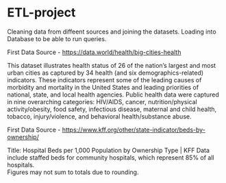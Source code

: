 # ETL-project

Cleaning data from diffeent sources and joining the datasets. Loading into Database to be able to run queries.

First Data Source - https://data.world/health/big-cities-health
    
This dataset illustrates health status of 26 of the nation’s largest and most urban cities as captured by 34 health
(and six demographics-related) indicators. These indicators represent some of the leading causes of morbidity and mortality
in the United States and leading priorities of national, state, and local health agencies. 
Public health data were captured in nine overarching categories: HIV/AIDS, cancer, nutrition/physical activity/obesity, 
food safety, infectious disease, maternal and child health, tobacco, injury/violence, and behavioral health/substance abuse.

First Data Source - https://www.kff.org/other/state-indicator/beds-by-ownership/

Title: Hospital Beds per 1,000 Population by Ownership Type | KFF
Data include staffed beds for community hospitals, which represent 85% of all hospitals.		
Figures may not sum to totals due to rounding.	
